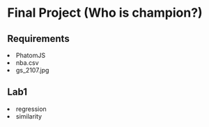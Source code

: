 <h1>Final Project (Who is champion?)</h1>
<h2>Requirements</h2>
<li>PhatomJS</li>
<li>nba.csv</li>
<li>gs_2107.jpg</li>
<h2>Lab1</h2>    
<li>regression</li>
<Lab2>
<li>similarity</li>
